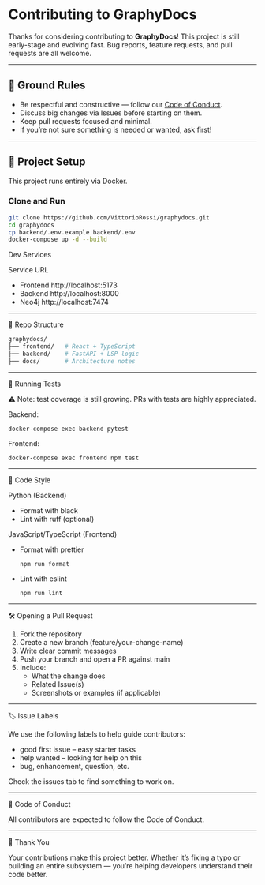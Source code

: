 # Contributing to GraphyDocs

Thanks for considering contributing to **GraphyDocs**! This project is still early-stage and evolving fast. Bug reports, feature requests, and pull requests are all welcome.

---

## 📌 Ground Rules

- Be respectful and constructive — follow our [Code of Conduct](./CODE_OF_CONDUCT.md).
- Discuss big changes via Issues before starting on them.
- Keep pull requests focused and minimal.
- If you’re not sure something is needed or wanted, ask first!

---

## 🧰 Project Setup

This project runs entirely via Docker.

### Clone and Run

```bash
git clone https://github.com/VittorioRossi/graphydocs.git
cd graphydocs
cp backend/.env.example backend/.env
docker-compose up -d --build
```
Dev Services

Service	URL
- Frontend	http://localhost:5173
- Backend	http://localhost:8000
- Neo4j		http://localhost:7474

---
📁 Repo Structure

```bash
graphydocs/
├── frontend/   # React + TypeScript
├── backend/    # FastAPI + LSP logic
├── docs/       # Architecture notes
```

---

🧪 Running Tests

⚠️ Note: test coverage is still growing. PRs with tests are highly appreciated.

Backend:

```
docker-compose exec backend pytest
```

Frontend:
```
docker-compose exec frontend npm test
```

---

📖 Code Style

Python (Backend)

- Format with black
- Lint with ruff (optional)

JavaScript/TypeScript (Frontend)
- Format with prettier
	```
	npm run format
	```

- Lint with eslint
	```
	npm run lint
	```

---

🛠 Opening a Pull Request
1. Fork the repository
2. Create a new branch (feature/your-change-name)
3.	Write clear commit messages
4.	Push your branch and open a PR against main
5.	Include:
	- What the change does
	- Related Issue(s)
	- Screenshots or examples (if applicable)

---

🏷 Issue Labels

We use the following labels to help guide contributors:
-	good first issue – easy starter tasks
-	help wanted – looking for help on this
-	bug, enhancement, question, etc.

Check the issues tab to find something to work on.

---

🤝 Code of Conduct

All contributors are expected to follow the Code of Conduct.

---

🙏 Thank You

Your contributions make this project better. Whether it’s fixing a typo or building an entire subsystem — you’re helping developers understand their code better.
